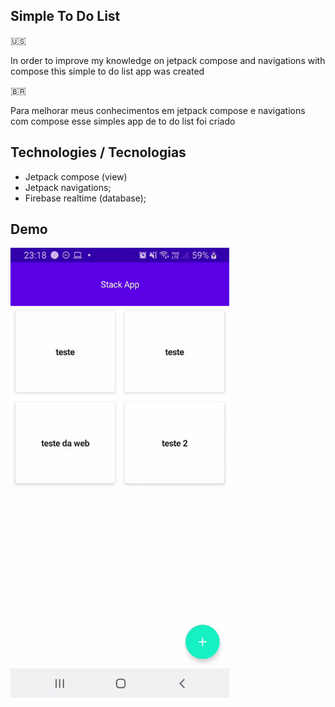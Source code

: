 ## Simple To Do List

:us:

In order to improve my knowledge on jetpack compose and navigations with compose this simple to do list app was created


🇧🇷

Para melhorar meus conhecimentos em jetpack compose e navigations com compose esse simples app de to do list foi criado



## Technologies / Tecnologias

- Jetpack compose (view)
- Jetpack navigations;
- Firebase realtime (database);



## Demo

<p>
  <img src="https://github.com/IsaqueCoelho/SimpleToDoList/blob/master/demo/simpletodolist.gif?raw=true!" alt="No gif é exibido a tela do app que tem uma lista de itens e essa lista de itens em pares, ou seja, para cada linha tem 2 itens. Cada item tem a forma quadrada exibindo uma image de um personagem do desenho e abaixo da imagem tem o nome do personagem e abaixo do nome o status que pode ser Alive, Dead e unknow. No gif o usuário faz a rolagem para baixo para mostra que tem mais itens e em seguida sobe pro topo da lista e clica sobre o segundo item. Com o clique o usuário é redirecionado para outra tela que mosta mais detalhes do personagem selecionado tais como lugares vistos e lista de episódios que apareceu" width="350"/>
</p>


